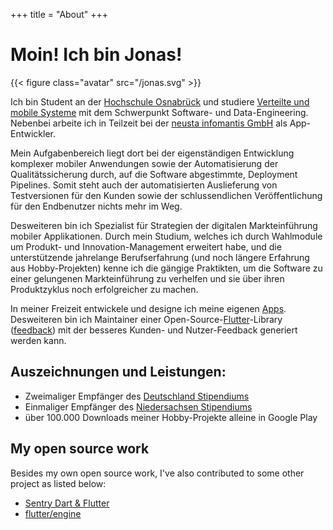 +++
title = "About"
+++

# Moin! Ich bin Jonas!

{{< figure class="avatar" src="/jonas.svg" >}}
        
Ich bin Student an der [Hochschule Osnabrück](https://hs-osnabrueck.de) und studiere [Verteilte und mobile Systeme](https://www.hs-osnabrueck.de/de/studium/studienangebot/master/informatik-verteilte-und-mobile-anwendungen-msc/)
mit dem Schwerpunkt Software- und Data-Engineering. Nebenbei
arbeite ich in Teilzeit bei der [neusta infomantis GmbH](https://www.infomantis.de) als App-Entwickler. 
        
Mein Aufgabenbereich liegt dort bei der eigenständigen Entwicklung
komplexer mobiler Anwendungen sowie der Automatisierung der Qualitätssicherung
durch, auf die Software abgestimmte, Deployment Pipelines. 
Somit steht auch der automatisierten Auslieferung von Testversionen
für den Kunden sowie der schlussendlichen Veröffentlichung für den 
Endbenutzer nichts mehr im Weg.
        
Desweiteren bin ich Spezialist für Strategien der digitalen
Markteinführung mobiler Applikationen. Durch mein Studium, welches
ich durch Wahlmodule um Produkt- und Innovation-Management
erweitert habe, und die unterstützende jahrelange Berufserfahrung (und
noch längere Erfahrung aus Hobby-Projekten) kenne ich die gängige
Praktikten, um die Software zu einer gelungenen Markteinführung zu
verhelfen und sie über ihren Produktzyklus noch erfolgreicher zu
machen. 

In meiner Freizeit entwickele und designe ich meine eigenen [Apps](https://play.google.com/store/apps/developer?id=Jonas+Uek%C3%B6tter).
Desweiteren bin ich Maintainer einer Open-Source-[Flutter](https://flutter.dev)-Library 
([feedback](https://pub.dev/packages/feedback)) mit der 
besseres Kunden- und Nutzer-Feedback generiert werden kann. 
        

## Auszeichnungen und Leistungen:
- Zweimaliger Empfänger des [Deutschland Stipendiums](https://www.deutschlandstipendium.de/)
- Einmaliger Empfänger des [Niedersachsen Stipendiums](https://www.hs-osnabrueck.de/landesstipendium-niedersachsen/)
- über 100.000 Downloads meiner Hobby-Projekte alleine in Google Play

## My open source work

Besides my own open source work, I've also contributed to some other project 
as listed below:

- [Sentry Dart & Flutter](https://github.com/getsentry/sentry-dart/commits?author=ueman)
- [flutter/engine](https://github.com/flutter/engine/commits?author=ueman)